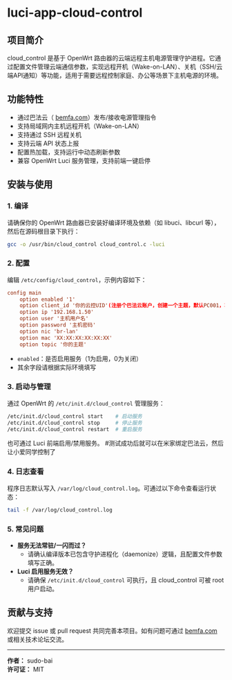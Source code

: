 # luci-app-cloud-control

## 项目简介

cloud_control 是基于 OpenWrt 路由器的云端远程主机电源管理守护进程。它通过配置文件管理云端通信参数，实现远程开机（Wake-on-LAN）、关机（SSH/云端API通知）等功能，适用于需要远程控制家庭、办公等场景下主机电源的环境。

## 功能特性

- 通过巴法云（ [bemfa.com](https://www.bemfa.com/)）发布/接收电源管理指令
- 支持局域网内主机远程开机（Wake-on-LAN）
- 支持通过 SSH 远程关机
- 支持云端 API 状态上报
- 配置热加载，支持运行中动态刷新参数
- 兼容 OpenWrt Luci 服务管理，支持前端一键启停

## 安装与使用

### 1. 编译

请确保你的 OpenWrt 路由器已安装好编译环境及依赖（如 libuci、libcurl 等），然后在源码根目录下执行：

```sh
gcc -o /usr/bin/cloud_control cloud_control.c -luci
```

### 2. 配置

编辑 `/etc/config/cloud_control`，示例内容如下：

```conf
config main
    option enabled '1'
    option client_id '你的云控UID'(注册个巴法云账户，创建一个主题，默认PC001，将上面的密钥复制下来)
    option ip '192.168.1.50'
    option user '主机用户名'
    option password '主机密码'
    option nic 'br-lan'
    option mac 'XX:XX:XX:XX:XX:XX'
    option topic '你的主题'
```

- `enabled`：是否启用服务（1为启用，0为关闭）
- 其余字段请根据实际环境填写

### 3. 启动与管理

通过 OpenWrt 的 `/etc/init.d/cloud_control` 管理服务：

```sh
/etc/init.d/cloud_control start    # 启动服务
/etc/init.d/cloud_control stop     # 停止服务
/etc/init.d/cloud_control restart  # 重启服务
```

也可通过 Luci 前端启用/禁用服务。
#测试成功后就可以在米家绑定巴法云，然后让小爱同学控制了
### 4. 日志查看

程序日志默认写入 `/var/log/cloud_control.log`。可通过以下命令查看运行状态：

```sh
tail -f /var/log/cloud_control.log
```

### 5. 常见问题

- **服务无法常驻/一闪而过？**
  - 请确认编译版本已包含守护进程化（daemonize）逻辑，且配置文件参数填写正确。
- **Luci 启用服务无效？**
  - 请确保 `/etc/init.d/cloud_control` 可执行，且 cloud_control 可被 root 用户启动。

## 贡献与支持

欢迎提交 issue 或 pull request 共同完善本项目。如有问题可通过 [bemfa.com](https://www.bemfa.com/) 或相关技术论坛交流。

---

**作者：** sudo-bai  
**许可证：** MIT
